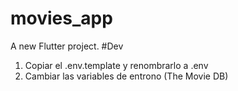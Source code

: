 # movies_app

A new Flutter project.
#Dev
1. Copiar el .env.template y renombrarlo a .env
2. Cambiar las variables de entrono (The Movie DB)